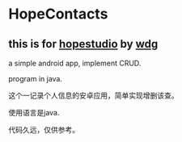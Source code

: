 # HopeContacts
## this is for [hopestudio](http://ce.sysu.edu.cn/hope/) by [wdg](https://github.com/zouzhicun)
a simple android app, implement CRUD.

program in java.

这个一记录个人信息的安卓应用，简单实现增删该查。

使用语言是java.

代码久远，仅供参考。

